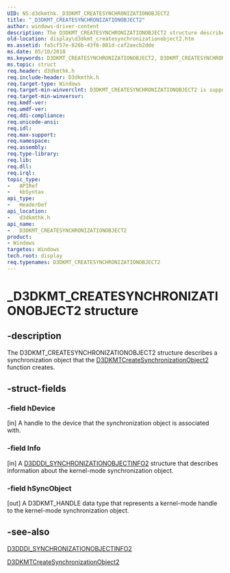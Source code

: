 ```yaml
---
UID: NS:d3dkmthk._D3DKMT_CREATESYNCHRONIZATIONOBJECT2
title: "_D3DKMT_CREATESYNCHRONIZATIONOBJECT2"
author: windows-driver-content
description: The D3DKMT_CREATESYNCHRONIZATIONOBJECT2 structure describes a synchronization object that the D3DKMTCreateSynchronizationObject2 function creates.
old-location: display\d3dkmt_createsynchronizationobject2.htm
ms.assetid: fa5cf57e-826b-43f6-881d-caf2aecb2dde
ms.date: 05/10/2018
ms.keywords: D3DKMT_CREATESYNCHRONIZATIONOBJECT2, D3DKMT_CREATESYNCHRONIZATIONOBJECT2 structure [Display Devices], OpenGL_Structs_a2f18286-355e-4a93-9692-344fbb2bd5a2.xml, _D3DKMT_CREATESYNCHRONIZATIONOBJECT2, d3dkmthk/D3DKMT_CREATESYNCHRONIZATIONOBJECT2, display.d3dkmt_createsynchronizationobject2
ms.topic: struct
req.header: d3dkmthk.h
req.include-header: D3dkmthk.h
req.target-type: Windows
req.target-min-winverclnt: D3DKMT_CREATESYNCHRONIZATIONOBJECT2 is supported beginning with the Windows 7 operating system.
req.target-min-winversvr: 
req.kmdf-ver: 
req.umdf-ver: 
req.ddi-compliance: 
req.unicode-ansi: 
req.idl: 
req.max-support: 
req.namespace: 
req.assembly: 
req.type-library: 
req.lib: 
req.dll: 
req.irql: 
topic_type:
-	APIRef
-	kbSyntax
api_type:
-	HeaderDef
api_location:
-	d3dkmthk.h
api_name:
-	D3DKMT_CREATESYNCHRONIZATIONOBJECT2
product:
- Windows
targetos: Windows
tech.root: display
req.typenames: D3DKMT_CREATESYNCHRONIZATIONOBJECT2
---
```


# _D3DKMT_CREATESYNCHRONIZATIONOBJECT2 structure


## -description


The D3DKMT_CREATESYNCHRONIZATIONOBJECT2 structure describes a synchronization object that the <a href="https://msdn.microsoft.com/library/windows/hardware/ff546879">D3DKMTCreateSynchronizationObject2</a> function creates. 


## -struct-fields




### -field hDevice

[in] A handle to the device that the synchronization object is associated with. 


### -field Info

[in] A <a href="https://msdn.microsoft.com/library/windows/hardware/ff544658">D3DDDI_SYNCHRONIZATIONOBJECTINFO2</a> structure that describes information about the kernel-mode synchronization object. 


### -field hSyncObject

[out] A D3DKMT_HANDLE data type that represents a kernel-mode handle to the kernel-mode synchronization object. 


## -see-also




<a href="https://msdn.microsoft.com/library/windows/hardware/ff544658">D3DDDI_SYNCHRONIZATIONOBJECTINFO2</a>



<a href="https://msdn.microsoft.com/library/windows/hardware/ff546879">D3DKMTCreateSynchronizationObject2</a>
 

 


